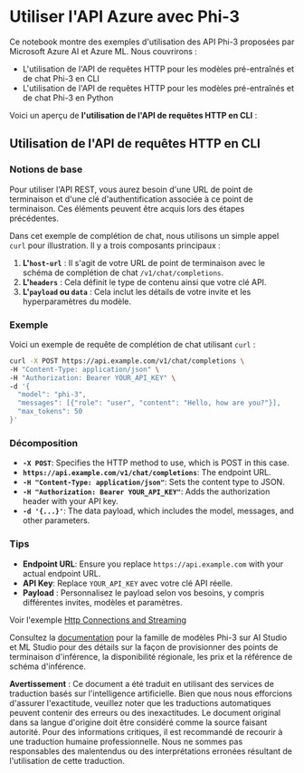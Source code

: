 # Utiliser l'API Azure avec Phi-3

Ce notebook montre des exemples d'utilisation des API Phi-3 proposées par Microsoft Azure AI et Azure ML. Nous couvrirons :  
* L'utilisation de l'API de requêtes HTTP pour les modèles pré-entraînés et de chat Phi-3 en CLI
* L'utilisation de l'API de requêtes HTTP pour les modèles pré-entraînés et de chat Phi-3 en Python

Voici un aperçu de **l'utilisation de l'API de requêtes HTTP en CLI** :

## Utilisation de l'API de requêtes HTTP en CLI

### Notions de base

Pour utiliser l'API REST, vous aurez besoin d'une URL de point de terminaison et d'une clé d'authentification associée à ce point de terminaison. Ces éléments peuvent être acquis lors des étapes précédentes.

Dans cet exemple de complétion de chat, nous utilisons un simple appel `curl` pour illustration. Il y a trois composants principaux :

1. **L'`host-url`** : Il s'agit de votre URL de point de terminaison avec le schéma de complétion de chat `/v1/chat/completions`.
2. **L'`headers`** : Cela définit le type de contenu ainsi que votre clé API.
3. **L'`payload` ou `data`** : Cela inclut les détails de votre invite et les hyperparamètres du modèle.

### Exemple

Voici un exemple de requête de complétion de chat utilisant `curl` :

```bash
curl -X POST https://api.example.com/v1/chat/completions \
-H "Content-Type: application/json" \
-H "Authorization: Bearer YOUR_API_KEY" \
-d '{
  "model": "phi-3",
  "messages": [{"role": "user", "content": "Hello, how are you?"}],
  "max_tokens": 50
}'
```

### Décomposition

- **`-X POST`**: Specifies the HTTP method to use, which is POST in this case.
- **`https://api.example.com/v1/chat/completions`**: The endpoint URL.
- **`-H "Content-Type: application/json"`**: Sets the content type to JSON.
- **`-H "Authorization: Bearer YOUR_API_KEY"`**: Adds the authorization header with your API key.
- **`-d '{...}'`**: The data payload, which includes the model, messages, and other parameters.

### Tips

- **Endpoint URL**: Ensure you replace `https://api.example.com` with your actual endpoint URL.
- **API Key**: Replace `YOUR_API_KEY` avec votre clé API réelle.
- **Payload** : Personnalisez le payload selon vos besoins, y compris différentes invites, modèles et paramètres.

Voir l'exemple [Http Connections and Streaming](https://github.com/Azure/azureml-examples/blob/main/sdk/python/foundation-models/phi-3/webrequests.ipynb)

Consultez la [documentation](https://learn.microsoft.com/azure/ai-studio/how-to/deploy-models-phi-3?WT.mc_id=aiml-137032-kinfeylo&tabs=phi-3-mini&pivots=programming-language-rest) pour la famille de modèles Phi-3 sur AI Studio et ML Studio pour des détails sur la façon de provisionner des points de terminaison d'inférence, la disponibilité régionale, les prix et la référence de schéma d'inférence.

**Avertissement** :
Ce document a été traduit en utilisant des services de traduction basés sur l'intelligence artificielle. Bien que nous nous efforcions d'assurer l'exactitude, veuillez noter que les traductions automatiques peuvent contenir des erreurs ou des inexactitudes. Le document original dans sa langue d'origine doit être considéré comme la source faisant autorité. Pour des informations critiques, il est recommandé de recourir à une traduction humaine professionnelle. Nous ne sommes pas responsables des malentendus ou des interprétations erronées résultant de l'utilisation de cette traduction.